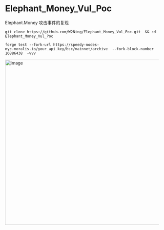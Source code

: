 # Elephant_Money_Vul_Poc
Elephant.Money 攻击事件的复现


```
git clone https://github.com/W2Ning/Elephant_Money_Vul_Poc.git  && cd Elephant_Money_Vul_Poc
```


```
forge test --fork-url https://speedy-nodes-nyc.moralis.io/your_api_key/bsc/mainnet/archive  --fork-block-number  16886438  -vvv
```

<img width="541" alt="image" src="https://user-images.githubusercontent.com/33406415/163960408-e3cc42e3-6df9-43aa-b19c-e297efe2e5fc.png">
